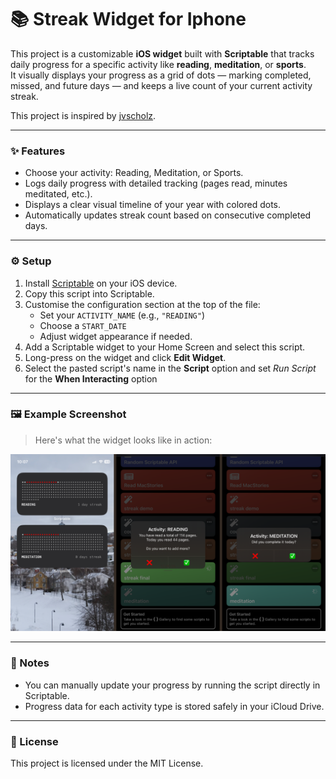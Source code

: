 # 📚 Streak Widget for Iphone

This project is a customizable **iOS widget** built with **Scriptable** that tracks daily progress for a specific activity like **reading**, **meditation**, or **sports**.  
It visually displays your progress as a grid of dots — marking completed, missed, and future days — and keeps a live count of your current activity streak.

This project is inspired by [jvscholz](https://www.youtube.com/@jvscholz/videos).

---

### ✨ Features
- Choose your activity: Reading, Meditation, or Sports.
- Logs daily progress with detailed tracking (pages read, minutes meditated, etc.).
- Displays a clear visual timeline of your year with colored dots.
- Automatically updates streak count based on consecutive completed days.

---

### ⚙️ Setup
1. Install [Scriptable](https://scriptable.app/) on your iOS device.
2. Copy this script into Scriptable.
3. Customise the configuration section at the top of the file:
   - Set your `ACTIVITY_NAME` (e.g., `"READING"`)
   - Choose a `START_DATE`
   - Adjust widget appearance if needed.
4. Add a Scriptable widget to your Home Screen and select this script.
5. Long-press on the widget and click **Edit Widget**.
6. Select the pasted script's name in the **Script** option and set *Run Script* for the **When Interacting** option

---

### 🖼️ Example Screenshot

> Here's what the widget looks like in action:

![Activity Tracker Widget Screenshot](screenshot.png)

---

### 📝 Notes
- You can manually update your progress by running the script directly in Scriptable.
- Progress data for each activity type is stored safely in your iCloud Drive.
---

### 📄 License
This project is licensed under the MIT License.

